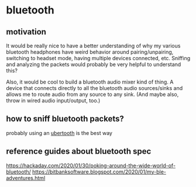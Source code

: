 # bluetooth



## motivation
It would be really nice to have a better understanding of why my various bluetooth headphones have weird behavior around pairing/unpairing, switching to headset mode, having multiple devices connected, etc.
Sniffing and analyzing the packets would probably be very helpful to understand this?

Also, it would be cool to build a bluetooth audio mixer kind of thing.
A device that connects directly to all the bluetooth audio sources/sinks and allows me to route audio from any source to any sink.
(And maybe also, throw in wired audio input/output, too.)



## how to sniff bluetooth packets?
probably using an [ubertooth](https://greatscottgadgets.com/ubertoothone/) is the best way


## reference guides about bluetooth spec
https://hackaday.com/2020/01/30/poking-around-the-wide-world-of-bluetooth/ https://bitbanksoftware.blogspot.com/2020/01/my-ble-adventures.html



